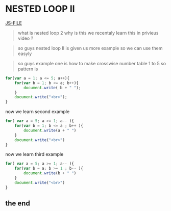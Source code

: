 # NESTED LOOP II
[JS-FILE](../js/32-nested-loop%20II.js)
>what is nested loop 2 why is this we recentaly learn this in privieus video ?

>so guys nested loop II is given us more example so we can use them easyly

>so guys example one is how to make crosswise number table 1 to 5 so pattern is 

```javascript
for(var a = 1; a <= 5; a++){
    for(var b = 1; b <= a; b++){
        document.write( b + " ");
    }
    document.write("<br>");
}
```
now we learn second example
```javascript
for( var a = 5; a >= 1; a-- ){
    for(var b = 1; b <= a ; b++ ){
        document.write(a + " ")
    }
    document.write("<br>")
}
```
now we learn third example
```javascript
for( var a = 5; a >= 1; a-- ){
    for(var b = a; b >= 1 ; b-- ){
        document.write(b + " ")
    }
    document.write("<br>")
}
```
## the end
